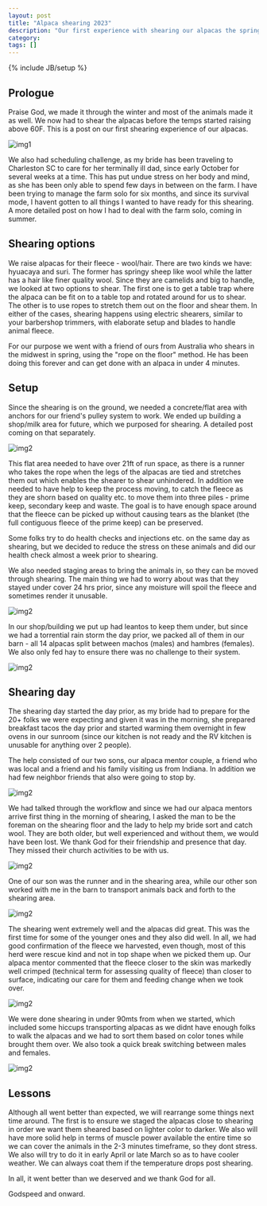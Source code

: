 ```yaml
---
layout: post
title: "Alpaca shearing 2023"
description: "Our first experience with shearing our alpacas the spring of 2023."
category: 
tags: []
---
```

{% include JB/setup %}

## Prologue
Praise God, we made it through the winter and most of the animals made it as well. We now had to shear the alpacas before the temps started raising above 60F. This is a post on our first shearing experience of our alpacas.

![img1](https://brahminbeliever.com/plato-pics/subzero1.jpeg)

We also had scheduling challenge, as my bride has been traveling to Charleston SC to care for her terminally ill dad, since early October for several weeks at a time. This has put undue stress on her body and mind, as she has been only able to spend few days in between on the farm. I have been trying to manage the farm solo for six months, and since its survival mode, I havent gotten to all things I wanted to have ready for this shearing. A more detailed post on how I had to deal with the farm solo, coming in summer.

## Shearing options
We raise alpacas for their fleece - wool/hair. There are two kinds we have: hyuacaya and suri. The former has springy sheep like wool while the latter has a hair like finer quality wool. Since they are camelids and big to handle, we looked at two options to shear. The first one is to get a table trap where the alpaca can be fit on to a table top and rotated around for us to shear. The other is to use ropes to stretch them out on the floor and shear them. In either of the cases, shearing happens using electric shearers, similar to your barbershop trimmers, with elaborate setup and blades to handle animal fleece.

For our purpose we went with a friend of ours from Australia who shears in the midwest in spring, using the "rope on the floor" method. He has been doing this forever and can get done with an alpaca in under 4 minutes.

## Setup
Since the shearing is on the ground, we needed a concrete/flat area with anchors for our friend's pulley system to work. We ended up building a shop/milk area for future, which we purposed for shearing. A detailed post coming on that separately.

![img2](https://brahminbeliever.com/plato-pics/setup.jpeg)

This flat area needed to have over 21ft of run space, as there is a runner who takes the rope when the legs of the alpacas are tied and stretches them out which enables the shearer to shear unhindered. In addition we needed to have help to keep the process moving, to catch the fleece as they are shorn based on quality etc. to move them into three piles - prime keep, secondary keep and waste. The goal is to have enough space around that the fleece can be picked up without causing tears as the blanket (the full contiguous fleece of the prime keep) can be preserved.

Some folks try to do health checks and injections etc. on the same day as shearing, but we decided to reduce the stress on these animals and did our health check almost a week prior to shearing.

We also needed staging areas to bring the animals in, so they can be moved through shearing. The main thing we had to worry about was that they stayed under cover 24 hrs prior, since any moisture will spoil the fleece and sometimes render it unusable.

![img2](https://brahminbeliever.com/plato-pics/staging.jpeg)

In our shop/building we put up had leantos to keep them under, but since we had a torrential rain storm the day prior, we packed all of them in our barn - all 14 alpacas split between machos (males) and hambres (females). We also only fed hay to ensure there was no challenge to their system.

![img2](https://brahminbeliever.com/plato-pics/stage2.jpeg)

## Shearing day
The shearing day started the day prior, as my bride had to prepare for the 20+ folks we were expecting and given it was in the morning, she prepared breakfast tacos the day prior and started warming them overnight in few ovens in our sunroom (since our kitchen is not ready and the RV kitchen is unusable for anything over 2 people).

The help consisted of our two sons, our alpaca mentor couple, a friend who was local and a friend and his family visiting us from Indiana. In addition we had few neighbor friends that also were going to stop by.

![img2](https://brahminbeliever.com/plato-pics/mentor1.jpeg)

We had talked through the workflow and since we had our alpaca mentors arrive first thing in the morning of shearing, I asked the man to be the foreman on the shearing floor and the lady to help my bride sort and catch wool. They are both older, but well experienced and without them, we would have been lost. We thank God for their friendship and presence that day. They missed their church activities to be with us.

![img2](https://brahminbeliever.com/plato-pics/shear1.jpeg)

One of our son was the runner and in the shearing area, while our other son worked with me in the barn to transport animals back and forth to the shearing area.

![img2](https://brahminbeliever.com/plato-pics/shear2.jpeg)

The shearing went extremely well and the alpacas did great. This was the first time for some of the younger ones and they also did well. In all, we had good confirmation of the fleece we harvested, even though, most of this herd were rescue kind and not in top shape when we picked them up. Our alpaca mentor commented that the fleece closer to the skin was markedly well crimped (technical term for assessing quality of fleece) than closer to surface, indicating our care for them and feeding change when we took over.

![img2](https://brahminbeliever.com/plato-pics/shear3.jpeg)

We were done shearing in under 90mts from when we started, which included some hiccups transporting alpacas as we didnt have enough folks to walk the alpacas and we had to sort them based on color tones while brought them over. We also took a quick break switching between males and females.

![img2](https://brahminbeliever.com/plato-pics/alldone.jpeg)

## Lessons
Although all went better than expected, we will rearrange some things next time around. The first is to ensure we staged the alpacas close to shearing in order we want them sheared based on lighter color to darker. We also will have more solid help in terms of muscle power available the entire time so we can cover the animals in the 2-3 minutes timeframe, so they dont stress. We also will try to do it in early April or late March so as to have cooler weather. We can always coat them if the temperature drops post shearing.

In all, it went better than we deserved and we thank God for all.

Godspeed and onward.